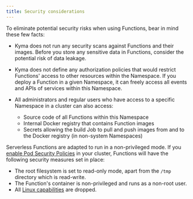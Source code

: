 ```yaml
---
title: Security considerations
---
```


To eliminate potential security risks when using Functions, bear in mind these few facts:

- Kyma does not run any security scans against Functions and their images. Before you store any sensitive data in Functions, consider the potential risk of data leakage.

- Kyma does not define any authorization policies that would restrict Functions' access to other resources within the Namespace. If you deploy a Function in a given Namespace, it can freely access all events and APIs of services within this Namespace.

- All administrators and regular users who have access to a specific Namespace in a cluster can also access:

    - Source code of all Functions within this Namespace
    - Internal Docker registry that contains Function images
    - Secrets allowing the build Job to pull and push images from and to the Docker registry (in non-system Namespaces)

Serverless Functions are adapted to run in a non-privileged mode. If you [enable Pod Security Policies](https://kubernetes.io/docs/concepts/policy/pod-security-policy/#enabling-pod-security-policies) in your cluster, Functions will have the following security measures set in place:

- The root filesystem is set to read-only mode, apart from the `/tmp` directory which is read-write.
- The Function's container is non-privileged and runs as a non-root user.
- All [Linux capabilities](https://kubernetes.io/docs/concepts/policy/pod-security-policy/#capabilities) are dropped.

